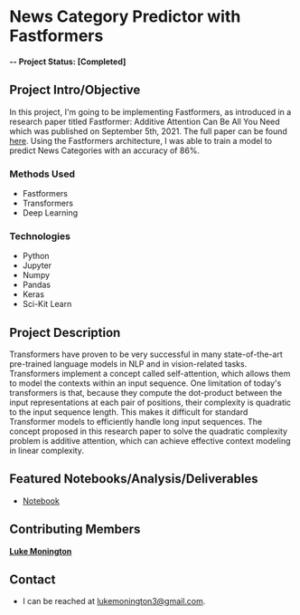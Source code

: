 # News Category Predictor with Fastformers

#### -- Project Status: [Completed]

## Project Intro/Objective
In this project, I'm going to be implementing Fastformers, as introduced in a research paper titled Fastformer: Additive Attention Can Be All You Need which was published on September 5th, 2021. The full paper can be found [here](https://arxiv.org/pdf/2108.09084v6.pdf). Using the Fastformers architecture, I was able to train a model to predict News Categories with an accuracy of 86%. 


### Methods Used
* Fastformers
* Transformers
* Deep Learning

### Technologies
* Python
* Jupyter
* Numpy
* Pandas
* Keras
* Sci-Kit Learn


## Project Description
Transformers have proven to be very successful in many state-of-the-art pre-trained language models in NLP and in vision-related tasks. Transformers implement a concept called self-attention, which allows them to model the contexts within an input sequence. One limitation of today's transformers is that, because they compute the dot-product between the input representations at each pair of positions, their complexity is quadratic to the input sequence length. This makes it difficult for standard Transformer models to efficiently handle long input sequences. The concept proposed in this research paper to solve the quadratic complexity problem is additive attention, which can achieve effective context modeling in linear complexity.


## Featured Notebooks/Analysis/Deliverables
* [Notebook](https://github.com/lukemonington/fastformers_for_nlp/blob/main/News%20Category%20Predictor%20with%20Fastformers.ipynb)


## Contributing Members

**[Luke Monington](https://github.com/lukemonington)**

## Contact
* I can be reached at lukemonington3@gmail.com.
